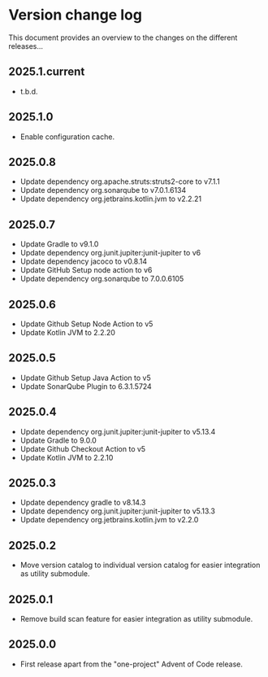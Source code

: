 # Version change log
This document provides an overview to the changes on the different releases...

## 2025.1.current
* t.b.d.

## 2025.1.0
* Enable configuration cache.

## 2025.0.8
* Update dependency org.apache.struts:struts2-core to v7.1.1
* Update dependency org.sonarqube to v7.0.1.6134
* Update dependency org.jetbrains.kotlin.jvm to v2.2.21

## 2025.0.7
* Update Gradle to v9.1.0
* Update dependency org.junit.jupiter:junit-jupiter to v6
* Update dependency jacoco to v0.8.14
* Update GitHub Setup node action to v6
* Update dependency org.sonarqube to 7.0.0.6105

## 2025.0.6
* Update Github Setup Node Action to v5
* Update Kotlin JVM to 2.2.20

## 2025.0.5
* Update Github Setup Java Action to v5
* Update SonarQube Plugin to 6.3.1.5724

## 2025.0.4
* Update dependency org.junit.jupiter:junit-jupiter to v5.13.4
* Update Gradle to 9.0.0
* Update Github Checkout Action to v5
* Update Kotlin JVM to 2.2.10

## 2025.0.3
* Update dependency gradle to v8.14.3
* Update dependency org.junit.jupiter:junit-jupiter to v5.13.3
* Update dependency org.jetbrains.kotlin.jvm to v2.2.0

## 2025.0.2
* Move version catalog to individual version catalog for easier integration as utility submodule.

## 2025.0.1
* Remove build scan feature for easier integration as utility submodule.

## 2025.0.0
* First release apart from the "one-project" Advent of Code release.













